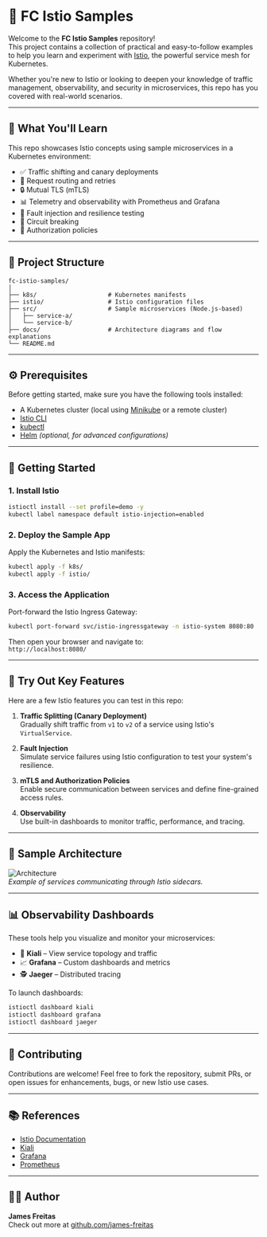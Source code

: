 # 🚀 FC Istio Samples

Welcome to the **FC Istio Samples** repository!  
This project contains a collection of practical and easy-to-follow examples to help you learn and experiment with [Istio](https://istio.io/), the powerful service mesh for Kubernetes.

Whether you're new to Istio or looking to deepen your knowledge of traffic management, observability, and security in microservices, this repo has you covered with real-world scenarios.

---

## 🧠 What You'll Learn

This repo showcases Istio concepts using sample microservices in a Kubernetes environment:

- ✅ Traffic shifting and canary deployments  
- 🔁 Request routing and retries  
- 🔒 Mutual TLS (mTLS)  
- 📊 Telemetry and observability with Prometheus and Grafana  
- 🛑 Fault injection and resilience testing  
- 🔄 Circuit breaking  
- 🔐 Authorization policies  

---

## 📁 Project Structure

```
fc-istio-samples/
│
├── k8s/                    # Kubernetes manifests
├── istio/                  # Istio configuration files
├── src/                    # Sample microservices (Node.js-based)
│   ├── service-a/
│   └── service-b/
├── docs/                   # Architecture diagrams and flow explanations
└── README.md
```

---

## ⚙️ Prerequisites

Before getting started, make sure you have the following tools installed:

- A Kubernetes cluster (local using [Minikube](https://minikube.sigs.k8s.io/docs/) or a remote cluster)
- [Istio CLI](https://istio.io/latest/docs/setup/getting-started/#download)
- [kubectl](https://kubernetes.io/docs/tasks/tools/)
- [Helm](https://helm.sh/docs/intro/install/) *(optional, for advanced configurations)*

---

## 🚀 Getting Started

### 1. Install Istio

```bash
istioctl install --set profile=demo -y
kubectl label namespace default istio-injection=enabled
```

### 2. Deploy the Sample App

Apply the Kubernetes and Istio manifests:

```bash
kubectl apply -f k8s/
kubectl apply -f istio/
```

### 3. Access the Application

Port-forward the Istio Ingress Gateway:

```bash
kubectl port-forward svc/istio-ingressgateway -n istio-system 8080:80
```

Then open your browser and navigate to:  
`http://localhost:8080/`

---

## 🧪 Try Out Key Features

Here are a few Istio features you can test in this repo:

1. **Traffic Splitting (Canary Deployment)**  
   Gradually shift traffic from `v1` to `v2` of a service using Istio's `VirtualService`.

2. **Fault Injection**  
   Simulate service failures using Istio configuration to test your system's resilience.

3. **mTLS and Authorization Policies**  
   Enable secure communication between services and define fine-grained access rules.

4. **Observability**  
   Use built-in dashboards to monitor traffic, performance, and tracing.

---

## 📸 Sample Architecture

![Architecture](./docs/architecture-diagram.png)  
*Example of services communicating through Istio sidecars.*

---

## 📊 Observability Dashboards

These tools help you visualize and monitor your microservices:

- 🧭 **Kiali** – View service topology and traffic
- 📈 **Grafana** – Custom dashboards and metrics
- 🕵️ **Jaeger** – Distributed tracing

To launch dashboards:

```bash
istioctl dashboard kiali
istioctl dashboard grafana
istioctl dashboard jaeger
```

---

## 🤝 Contributing

Contributions are welcome! Feel free to fork the repository, submit PRs, or open issues for enhancements, bugs, or new Istio use cases.

---

## 📚 References

- [Istio Documentation](https://istio.io/latest/docs/)
- [Kiali](https://kiali.io/)
- [Grafana](https://grafana.com/)
- [Prometheus](https://prometheus.io/)

---

## 🧑‍💻 Author

**James Freitas**  
Check out more at [github.com/james-freitas](https://github.com/james-freitas)
